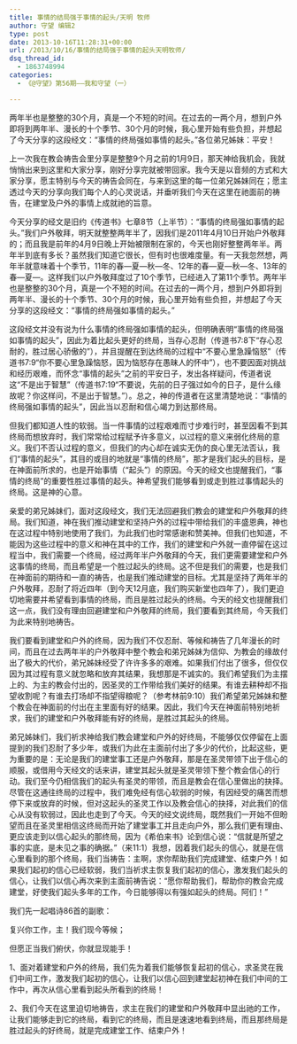 ```yaml
---
title: 事情的结局强于事情的起头/天明 牧师
author: 守望 编辑2
type: post
date: 2013-10-16T11:28:31+00:00
url: /2013/10/16/事情的结局强于事情的起头天明牧师/
dsq_thread_id:
  - 1863748994
categories:
  - 《@守望》第56期——我和守望（一）

---
```

<p class="mce-wp-more" title="更多...">
  两年半也是整整的30个月，真是一个不短的时间。在过去的一两个月，想到户外即将到两年半、漫长的十个季节、30个月的时候，我心里开始有些负担，并想起了今天分享的这段经文：“事情的终局强如事情的起头。”<!--more-->各位弟兄姊妹：平安！
</p>

上一次我在教会祷告会里分享是整整9个月之前的1月9日，那天神给我机会，我就悄悄出来到这里和大家分享，刚好分享完就被带回家。我今天是以音频的方式和大家分享，愿主特别与今天的祷告会同在，与来到这里的每一位弟兄姊妹同在；愿主透过今天的分享向我们每个人的心灵说话，并垂听我们今天在这里在祂面前的祷告，在建堂及户外的事情上成就祂的旨意。

今天分享的经文是旧约《传道书》七章8节（上半节）：“事情的终局强如事情的起头。”我们户外敬拜，明天就整整两年半了，因我们是2011年4月10日开始户外敬拜的；而且我是前年的4月9日晚上开始被限制在家的，今天也刚好整整两年半。两年半到底有多长？虽然我们知道它很长，但有时也很难度量。有一天我忽然想，两年半就意味着十个季节，11年的春—夏—秋—冬、12年的春—夏—秋—冬、13年的春—夏—。这样我们以户外敬拜度过了10个季节，已经进入了第11个季节。两年半也是整整的30个月，真是一个不短的时间。在过去的一两个月，想到户外即将到两年半、漫长的十个季节、30个月的时候，我心里开始有些负担，并想起了今天分享的这段经文：“事情的终局强如事情的起头。”

这段经文并没有说为什么事情的终局强如事情的起头，但明确表明“事情的终局强如事情的起头”，因此为着比起头更好的终局，当存心忍耐（传道书7:8下“存心忍耐的，胜过居心骄傲的”），并且提醒在到达终局的过程中“不要心里急躁恼怒”（传道书7:9“你不要心里急躁恼怒，因为恼怒存在愚昧人的怀中”），也不要因面对挑战和经历艰难，而怀念“事情的起头”之前的平安日子，发出各样疑问，传道者说这“不是出于智慧”（传道书7:19“不要说，先前的日子强过如今的日子，是什么缘故呢？你这样问，不是出于智慧。”）。总之，神的传道者在这里清楚地说：“事情的终局强如事情的起头”，因此当以忍耐和信心竭力到达那终局。

但我们都知道人性的软弱。当一件事情的过程艰难而寸步难行时，甚至因看不到其终局而想放弃时，我们常常给过程赋予许多意义，以过程的意义来弱化终局的意义。我们不否认过程的意义，但我们的内心却在诚实无伪的良心里无法否认，我们“事情的起头”，其目的或目的地就是“事情的终局”，那才是我们起头的目标，是在神面前所求的，也是开始事情（“起头”）的原因。今天的经文也提醒我们，“事情的终局”的重要性胜过事情的起头。神希望我们能够看到或走到胜过事情起头的终局。这是神的心意。

亲爱的弟兄姊妹们，面对这段经文，我们无法回避我们教会的建堂和户外敬拜的终局。我们知道，神在我们推动建堂和坚持户外的过程中带给我们的丰盛恩典，神也在这过程中特别地使用了我们，为此我们也时常感谢和赞美神。但我们也知道，不能因为这些过程中的意义和神在其中的工作，我们的建堂和户外就一直停留在这过程当中，我们需要一个终局，经过两年半户外敬拜的今天，我们更需要建堂和户外这事情的终局，而且希望是一个胜过起头的终局。这不但是我们的需要，也是我们在神面前的期待和一直的祷告，也是我们推动建堂的目标。尤其是坚持了两年半的户外敬拜，忍耐了将近四年（到今天12月底，我们购买新堂也四年了），我们更迫切地需要并希望看到事情的终局，而且是胜过起头的终局。今天的经文也提醒我们这一点，我们没有理由回避建堂和户外敬拜的终局，我们要看到其终局，今天我们为此来特别地祷告。

我们要看到建堂和户外的终局，因为我们不仅忍耐、等候和祷告了几年漫长的时间，而且在过去两年半的户外敬拜中整个教会和弟兄姊妹为信仰、为教会的缘故付出了极大的代价，弟兄姊妹经受了许许多多的艰难。如果我们付出了很多，但仅仅因为其过程有意义就忽略和放弃其结果，我想那是不诚实的。我们希望我们为主摆上的、为主的教会付出的，因圣灵的工作带给我们美好的结果。有谁去耕种却不指望收割呢？有谁去打场却不指望得粮呢？（参考林前9:10）我们希望弟兄姊妹和整个教会在神面前的付出在主里面有好的结果。因此，我们今天在神面前特别地祈求，我们的建堂和户外敬拜能有好的终局，是胜过其起头的终局。

弟兄姊妹们，我们祈求神给我们教会建堂和户外的好终局，不能够仅仅停留在上面提到的我们忍耐了多少年，或我们为此在主面前付出了多少的代价，比起这些，更为重要的是：无论是我们的建堂事工还是户外敬拜，那是在圣灵带领下出于信心的顺服，或借用今天经文的话来讲，建堂其起头就是圣灵带领下整个教会信心的行动。我们至今仍相信我们的起头有圣灵的带领，而且是教会在信心里做出的抉择。尽管在这通往终局的过程中，我们难免经有信心软弱的时候，有因经受的痛苦而想停下来或放弃的时候，但对这起头的圣灵工作以及教会信心的抉择，对此我们的信心从没有软弱过，因此也走到了今天。今天的经文说终局，既然我们一开始不但盼望而且在圣灵里相信这终局而开始了建堂事工并且走向户外，那么我们更有理由、更应该走到以信心起头的那终局，因为《希伯来书》论到信心说：“信就是所望之事的实底，是未见之事的确据。”（来11:1）我想，因着我们起头的信心，就是在信心里看到的那个终局，我们当祷告：主啊，求你帮助我们完成建堂、结束户外！如果我们起初的信心已经软弱，我们当祈求主恢复我们起初的信心，激发我们起头的信心，让我们以信心再次来到主面前祷告说：“愿你帮助我们，帮助你的教会完成建堂，好使我们起头多年的工作，今日能够得以有强如起头的终局。阿们！”

我们先一起唱诗86首的副歌：

复兴你工作，主！我们现今等候；

但愿正当我们俯伏，你就显现能手！

1、面对着建堂和户外的终局，我们先为着我们能够恢复起初的信心，求圣灵在我们中间工作，激发我们起初的信心，让我们以信心回到建堂起初神在我们中间的工作中，再次从信心里看到起头所看到的终局！

2、我们今天在这里迫切地祷告，求主在我们的建堂和户外敬拜中显出祂的工作，让我们能够走到它的终局，看到它的终局，而且是速速地看到终局，而且那终局是胜过起头的好终局，就是完成建堂工作、结束户外！

&nbsp;